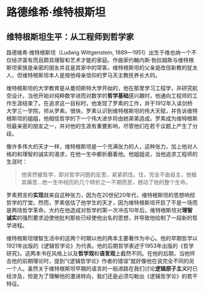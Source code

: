 # 路德维希·维特根斯坦

## 维特根斯坦生平：从工程师到哲学家

路德维希·维特根斯坦（Ludwig Wittgenstein, 1889—1951）出生于维也纳一个不仅经济富有而且颇具理智和艺术才能的家庭。作曲家约翰内斯·勃拉姆斯与维特根斯坦家族是亲密的朋友并且是其家中的常客。维特根斯坦的父亲是改信新教的犹太人，但维特根斯坦本人是按他母亲信仰的罗马天主教抚养长大的。

维特根斯坦的大学教育是从曼彻斯特大学开始的，他在那里学习工程学，并研究航空设计。当他开始对纯粹数学进而对数学的**哲学基础**感兴趣时，他通向工程师的工作生涯结束了。在追求这一目标时，他发现了罗素的工作，并于1912年入读剑桥大学三一学院，师从罗素。很快，罗素认识到维特根斯坦的伟大天赋，并告诉维特根斯坦的姐姐，他相信哲学的下一个伟大进步将由她弟弟造成。罗素成为维特根斯坦最亲密的朋友之一，并对他的生涯有重要影响，尽管他们在若干议题上产生了分歧。

像许多伟大的天才一样，维特根斯坦是一个充满张力的人，这种张力，加上他对人格的和理智的诚实的渴求，在他一生中都折磨着他。他姐姐说，当他追求工程师的生涯时：

> 他突然被哲学，即对哲学问题的反思，紧紧抓住。住，完全不由自主，他极其痛苦...他一生中经历的几个转折之一不期而至，撼动了他的整个生命。

罗素预言的**实现**就来自这种张力，因为在20世纪20年代，维特根斯坦的思想响彻哲学的厅堂。然而，罗素低估了他学生的天才，因为维特根斯坦开启了不是一场而是两场哲学革命。大约在他造成对哲学的第一次冲击10年后，维特根斯坦对**理智诚实**的强烈要求迫使他批判那些已经使他出名的思想，并导致他绘制了一段新的哲学进程。

维特根斯坦理智生活中的这两个时期以他的两本主要著作为中心。他的早期哲学以1921年出版的《逻辑哲学论》为代表。他的后期哲学表述于1953年出版的《哲学研究》。这两本书在风格上以及**哲学观**和**语言观**上截然不同。在他的后期，当他抨击他的前期理论时，提到“《逻辑哲学论》作者的错误”就好像他在说完全不同的另一个人。虽然关于维特根斯坦早期的语言的一般进路在我们讨论**逻辑原子主义**时已经涉及，但是为了理解他的激进转向，我们还是必须勾勒出《逻辑哲学论》的若干特征。
